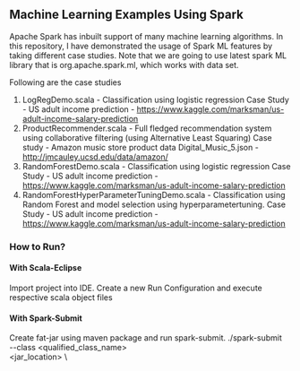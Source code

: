 ## Machine Learning Examples Using Spark

Apache Spark has inbuilt support of many machine learning algorithms.
In this repository, I have demonstrated the usage of Spark ML features by taking different case studies.
Note that we are going to use latest spark ML library that is org.apache.spark.ml, which works with data set.

Following are the case studies
1. LogRegDemo.scala - Classification using logistic regression
Case Study - US adult income prediction - 
https://www.kaggle.com/marksman/us-adult-income-salary-prediction
2. ProductRecommender.scala - Full fledged recommendation system using collaborative filtering (using Alternative Least Squaring)
Case study - Amazon music store product data
Digital_Music_5.json - 
http://jmcauley.ucsd.edu/data/amazon/
3. RandomForestDemo.scala - Classification using logistic regression
Case Study - US adult income prediction - 
https://www.kaggle.com/marksman/us-adult-income-salary-prediction
4. RandomForestHyperParameterTuningDemo.scala - Classification using Random Forest and model selection using hyperparametertuning.
Case Study - US adult income prediction - 
https://www.kaggle.com/marksman/us-adult-income-salary-prediction

### How to Run?
#### With Scala-Eclipse
Import project into IDE. Create a new Run Configuration and execute respective scala object files


#### With Spark-Submit
Create fat-jar using maven package and run spark-submit.
./spark-submit \
--class <qualified_class_name> \
<jar_location> \

